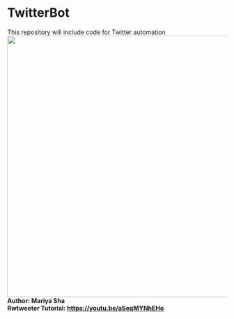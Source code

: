 # TwitterBot
This repository will include code for Twitter automation
<br>
<img src="https://user-images.githubusercontent.com/32107652/208702543-4b63e79a-057d-4a1c-8937-ead20fb9e56b.png" width="600">
<br>
<b> Author:</a> Mariya Sha
<br>
<b> Rwtweeter Tutorial: </b> https://youtu.be/aSeqMYNhEHo
